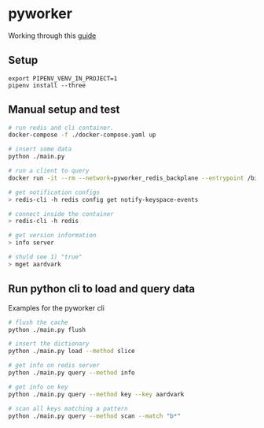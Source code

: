 # pyworker
Working through this [guide](https://realpython.com/python-redis/)

## Setup

```
export PIPENV_VENV_IN_PROJECT=1
pipenv install --three
```

## Manual setup and test

```sh
# run redis and cli container.
docker-compose -f ./docker-compose.yaml up 

# insert some data 
python ./main.py   

# run a client to query
docker run -it --rm --network=pyworker_redis_backplane --entrypoint /bin/sh redis:5.0.4-alpine

# get notification configs
> redis-cli -h redis config get notify-keyspace-events

# connect inside the container
> redis-cli -h redis

# get version information
> info server

# shuld see 1) "true"
> mget aardvark
```

## Run python cli to load and query data
Examples for the pyworker cli
```sh
# flush the cache
python ./main.py flush  

# insert the dictionary 
python ./main.py load --method slice 

# get info on redis server
python ./main.py query --method info           

# get info on key
python ./main.py query --method key --key aardvark

# scan all keys matching a pattern
python ./main.py query --method scan --match "b*"   
```





